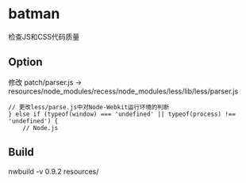 batman
======

检查JS和CSS代码质量

Option
------
修改 patch/parser.js -> resources/node_modules/recess/node_modules/less/lib/less/parser.js

    // 更改less/parse.js中对Node-Webkit运行环境的判断
    } else if (typeof(window) === 'undefined' || typeof(process) !== 'undefined') {
        // Node.js


Build
-----
nwbuild -v 0.9.2 resources/
